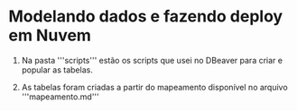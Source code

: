 # Modelando dados e fazendo deploy em Nuvem

1. Na pasta '''scripts''' estão os scripts que usei no DBeaver para criar e popular as tabelas.

2. As tabelas foram criadas a partir do mapeamento disponível no arquivo '''mapeamento.md'''

